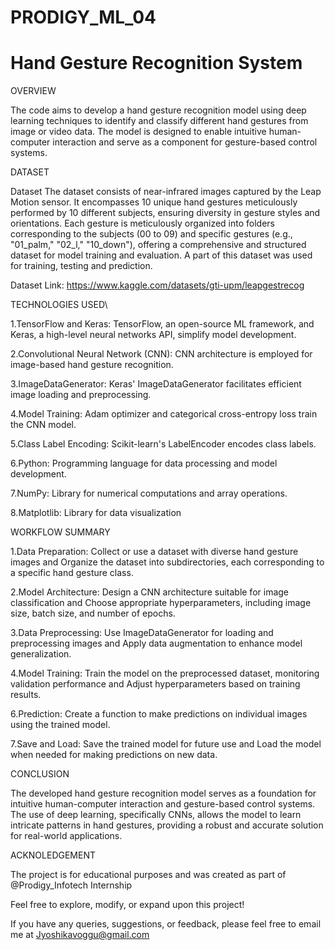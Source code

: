 # PRODIGY_ML_04
# Hand Gesture Recognition System

OVERVIEW

The code aims to develop a hand gesture recognition model using deep learning techniques to identify and classify different hand gestures from image or video data. The model is designed to enable intuitive human-computer interaction and serve as a component for gesture-based control systems.

DATASET

Dataset The dataset consists of near-infrared images captured by the Leap Motion sensor. It encompasses 10 unique hand gestures meticulously performed by 10 different subjects, ensuring diversity in gesture styles and orientations. Each gesture is meticulously organized into folders corresponding to the subjects (00 to 09) and specific gestures (e.g., "01_palm," "02_l," "10_down"), offering a comprehensive and structured dataset for model training and evaluation. A part of this dataset was used for training, testing and prediction.

Dataset Link: https://www.kaggle.com/datasets/gti-upm/leapgestrecog

TECHNOLOGIES USED\

1.TensorFlow and Keras: TensorFlow, an open-source ML framework, and Keras, a high-level neural networks API, simplify model development.

2.Convolutional Neural Network (CNN): CNN architecture is employed for image-based hand gesture recognition.

3.ImageDataGenerator: Keras' ImageDataGenerator facilitates efficient image loading and preprocessing.

4.Model Training: Adam optimizer and categorical cross-entropy loss train the CNN model.

5.Class Label Encoding: Scikit-learn's LabelEncoder encodes class labels.

6.Python: Programming language for data processing and model development.

7.NumPy: Library for numerical computations and array operations.

8.Matplotlib: Library for data visualization

WORKFLOW SUMMARY 

1.Data Preparation: Collect or use a dataset with diverse hand gesture images and Organize the dataset into subdirectories, each corresponding to a specific hand gesture class.

2.Model Architecture: Design a CNN architecture suitable for image classification and Choose appropriate hyperparameters, including image size, batch size, and number of epochs.

3.Data Preprocessing: Use ImageDataGenerator for loading and preprocessing images and Apply data augmentation to enhance model generalization.

4.Model Training: Train the model on the preprocessed dataset, monitoring validation performance and Adjust hyperparameters based on training results.

6.Prediction: Create a function to make predictions on individual images using the trained model.

7.Save and Load: Save the trained model for future use and Load the model when needed for making predictions on new data.

CONCLUSION

The developed hand gesture recognition model serves as a foundation for intuitive human-computer interaction and gesture-based control systems. The use of deep learning, specifically CNNs, allows the model to learn intricate patterns in hand gestures, providing a robust and accurate solution for real-world applications.

ACKNOLEDGEMENT

The project is for educational purposes and was created as part of @Prodigy_Infotech Internship

Feel free to explore, modify, or expand upon this project!

If you have any queries, suggestions, or feedback, please feel free to email me at Jyoshikavoggu@gmail.com
